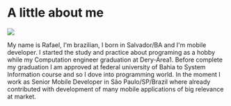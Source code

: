 # A little about me

![](https://pbs.twimg.com/profile_banners/707935205693194240/1679092595/1500x500)

My name is Rafael, I'm brazilian, I born in Salvador/BA and I'm mobile developer. I started the study and practice about programing as a hobby while my Computation engineer graduation at Dery-Área1. Before complete my graduation I am approved at federal university of Bahia to System Information course and so I dove into programming world. In the moment I work as Senior Mobile Developer in São Paulo/SP/Brazil where already contributed with development of many mobile applications of big relevance at market.
